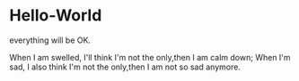 # Hello-World
everything will be OK.


When I am swelled, I'll think I'm not the only,then I am calm down;
When I'm sad, I also think I'm not the only,then I am not so sad anymore.
